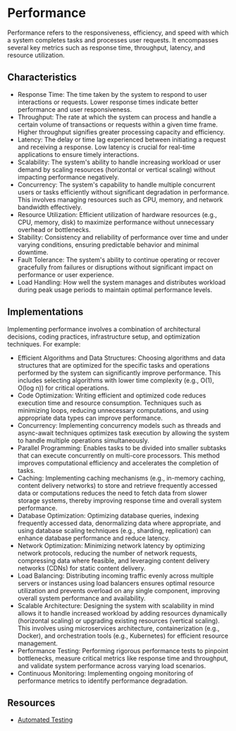 # Performance

Performance refers to the responsiveness, efficiency, and speed with which a system completes tasks and processes user requests. It encompasses several key metrics such as response time, throughput, latency, and resource utilization.

## Characteristics

- Response Time: The time taken by the system to respond to user interactions or requests. Lower response times indicate better performance and user responsiveness.
- Throughput: The rate at which the system can process and handle a certain volume of transactions or requests within a given time frame. Higher throughput signifies greater processing capacity and efficiency.
- Latency: The delay or time lag experienced between initiating a request and receiving a response. Low latency is crucial for real-time applications to ensure timely interactions.
- Scalability: The system's ability to handle increasing workload or user demand by scaling resources (horizontal or vertical scaling) without impacting performance negatively.
- Concurrency: The system's capability to handle multiple concurrent users or tasks efficiently without significant degradation in performance. This involves managing resources such as CPU, memory, and network bandwidth effectively.
- Resource Utilization: Efficient utilization of hardware resources (e.g., CPU, memory, disk) to maximize performance without unnecessary overhead or bottlenecks.
- Stability: Consistency and reliability of performance over time and under varying conditions, ensuring predictable behavior and minimal downtime.
- Fault Tolerance: The system's ability to continue operating or recover gracefully from failures or disruptions without significant impact on performance or user experience.
- Load Handling: How well the system manages and distributes workload during peak usage periods to maintain optimal performance levels.

## Implementations

Implementing performance involves a combination of architectural decisions, coding practices, infrastructure setup, and optimization techniques. For example:

- Efficient Algorithms and Data Structures: Choosing algorithms and data structures that are optimized for the specific tasks and operations performed by the system can significantly improve performance. This includes selecting algorithms with lower time complexity (e.g., O(1), O(log n)) for critical operations.
- Code Optimization: Writing efficient and optimized code reduces execution time and resource consumption. Techniques such as minimizing loops, reducing unnecessary computations, and using appropriate data types can improve performance.
- Concurrency: Implementing concurrency models such as threads and async-await techniques optimizes task execution by allowing the system to handle multiple operations simultaneously.
- Parallel Programming: Enables tasks to be divided into smaller subtasks that can execute concurrently on multi-core processors. This method improves computational efficiency and accelerates the completion of tasks.
- Caching: Implementing caching mechanisms (e.g., in-memory caching, content delivery networks) to store and retrieve frequently accessed data or computations reduces the need to fetch data from slower storage systems, thereby improving response time and overall system performance.
- Database Optimization: Optimizing database queries, indexing frequently accessed data, denormalizing data where appropriate, and using database scaling techniques (e.g., sharding, replication) can enhance database performance and reduce latency.
- Network Optimization: Minimizing network latency by optimizing network protocols, reducing the number of network requests, compressing data where feasible, and leveraging content delivery networks (CDNs) for static content delivery.
- Load Balancing: Distributing incoming traffic evenly across multiple servers or instances using load balancers ensures optimal resource utilization and prevents overload on any single component, improving overall system performance and availability.
- Scalable Architecture: Designing the system with scalability in mind allows it to handle increased workload by adding resources dynamically (horizontal scaling) or upgrading existing resources (vertical scaling). This involves using microservices architecture, containerization (e.g., Docker), and orchestration tools (e.g., Kubernetes) for efficient resource management.
- Performance Testing: Performing rigorous performance tests to pinpoint bottlenecks, measure critical metrics like response time and throughput, and validate system performance across varying load scenarios.
- Continuous Monitoring: Implementing ongoing monitoring of performance metrics to identify performance degradation.

## Resources

- [Automated Testing](../automated-testing/README.md)
